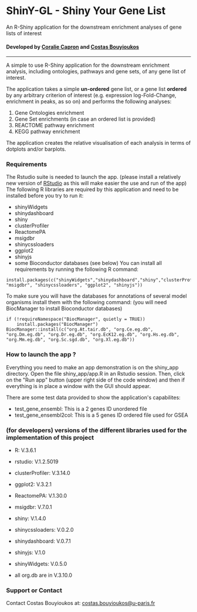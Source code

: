 # ShinY-GL - Shiny Your Gene List

An R-Shiny application for the downstream enrichment analyses of gene lists of interest

#### Developed by [Coralie Capron](https://github.com/Browco) and [Costas Bouyioukos](https://github.com/cbouyio)

_________

A simple to use R-Shiny application for the downstream enrichment analysis, including ontologies, pathways and gene sets, of any gene list of interest.

The application takes a simple **un-ordered** gene list, or a gene list **ordered** by any arbitrary criterion of interest (e.g. expression log-Fold-Change, enrichment in peaks, as so on) and performs the following analyses:

1. Gene Ontologies enrichment
2. Gene Set enrichments (in case an ordered list is provided)
3. REACTOME pathway enrichment
4. KEGG pathway enrichment

The application creates the relative visualisation of each analysis in terms of dotplots and/or barplots.

### Requirements
The Rstudio suite is needed to launch the app. (please install a relatively new version of [RStudio](https://rstudio.com/products/rstudio/download/) as this will make easier the use and run of the app)
The following R libraries are required by this application and need to be installed before you try to run it:
- shinyWidgets
- shinydashboard
- shiny
- clusterProfiler
- ReactomePA
- msigdbr
- shinycssloaders
- ggplot2
- shinyjs
- some Bioconductor databases (see below)
You can install all requirements by running the following R command:
```
install.packages(c("shinyWidgets","shinydashboard","shiny","clusterProfiler","ReactomePA", "msigdbr", "shinycssloaders", "ggplot2", "shinyjs"))
```

To make sure you will have the databases for annotations of several model organisms install them with the following command:
(you will need BiocManager to install Bioconductor databases)
```
if (!requireNamespace("BiocManager", quietly = TRUE))
    install.packages("BiocManager")
BiocManager::install(c("org.At.tair.db", "org.Ce.eg.db", "org.Dm.eg.db", "org.Dr.eg.db", "org.EcK12.eg.db", "org.Hs.eg.db", "org.Mm.eg.db", "org.Sc.sgd.db", "org.Xl.eg.db"))
```

### How to launch the app ?
Everything you need to make an app demonstration is on the shiny_app directory.
Open the file shiny_app/app.R in an Rstudio session. Then, click on the "Run app" button (upper right side of the code window) and then if everything is in place a window with the GUI should appear.

There are some test data provided to show the application's capabilites:
- test_gene_ensembl: This is a 2 genes ID unordered file
- test_gene_ensembl2col: This is a 5 genes ID ordered file used for GSEA  

### (for developers) versions of the different libraries used for the implementation of this project
- R: V.3.6.1
- rstudio:  V.1.2.5019
- clusterProfiler: V.3.14.0
- ggplot2: V.3.2.1
- ReactomePA: V.1.30.0
- msigdbr: V.7.0.1
- shiny: V.1.4.0
- shinycssloaders: V.0.2.0
- shinydashboard: V.0.7.1
- shinyjs: V.1.0
- shinyWidgets: V.0.5.0  

- all org.db are in V.3.10.0

### Support or Contact
Contact Costas Bouyioukos at: costas.bouyioukos@u-paris.fr
